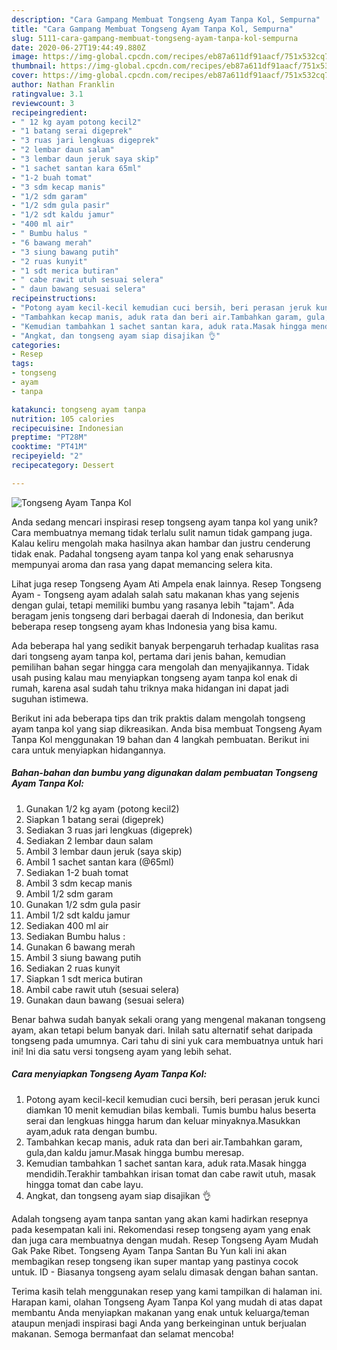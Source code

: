 ```yaml
---
description: "Cara Gampang Membuat Tongseng Ayam Tanpa Kol, Sempurna"
title: "Cara Gampang Membuat Tongseng Ayam Tanpa Kol, Sempurna"
slug: 5111-cara-gampang-membuat-tongseng-ayam-tanpa-kol-sempurna
date: 2020-06-27T19:44:49.880Z
image: https://img-global.cpcdn.com/recipes/eb87a611df91aacf/751x532cq70/tongseng-ayam-tanpa-kol-foto-resep-utama.jpg
thumbnail: https://img-global.cpcdn.com/recipes/eb87a611df91aacf/751x532cq70/tongseng-ayam-tanpa-kol-foto-resep-utama.jpg
cover: https://img-global.cpcdn.com/recipes/eb87a611df91aacf/751x532cq70/tongseng-ayam-tanpa-kol-foto-resep-utama.jpg
author: Nathan Franklin
ratingvalue: 3.1
reviewcount: 3
recipeingredient:
- " 12 kg ayam potong kecil2"
- "1 batang serai digeprek"
- "3 ruas jari lengkuas digeprek"
- "2 lembar daun salam"
- "3 lembar daun jeruk saya skip"
- "1 sachet santan kara 65ml"
- "1-2 buah tomat"
- "3 sdm kecap manis"
- "1/2 sdm garam"
- "1/2 sdm gula pasir"
- "1/2 sdt kaldu jamur"
- "400 ml air"
- " Bumbu halus "
- "6 bawang merah"
- "3 siung bawang putih"
- "2 ruas kunyit"
- "1 sdt merica butiran"
- " cabe rawit utuh sesuai selera"
- " daun bawang sesuai selera"
recipeinstructions:
- "Potong ayam kecil-kecil kemudian cuci bersih, beri perasan jeruk kunci diamkan 10 menit kemudian bilas kembali. Tumis bumbu halus beserta serai dan lengkuas hingga harum dan keluar minyaknya.Masukkan ayam,aduk rata dengan bumbu."
- "Tambahkan kecap manis, aduk rata dan beri air.Tambahkan garam, gula,dan kaldu jamur.Masak hingga bumbu meresap."
- "Kemudian tambahkan 1 sachet santan kara, aduk rata.Masak hingga mendidih.Terakhir tambahkan irisan tomat dan cabe rawit utuh, masak hingga tomat dan cabe layu."
- "Angkat, dan tongseng ayam siap disajikan 👌"
categories:
- Resep
tags:
- tongseng
- ayam
- tanpa

katakunci: tongseng ayam tanpa 
nutrition: 105 calories
recipecuisine: Indonesian
preptime: "PT28M"
cooktime: "PT41M"
recipeyield: "2"
recipecategory: Dessert

---
```



![Tongseng Ayam Tanpa Kol](https://img-global.cpcdn.com/recipes/eb87a611df91aacf/751x532cq70/tongseng-ayam-tanpa-kol-foto-resep-utama.jpg)

Anda sedang mencari inspirasi resep tongseng ayam tanpa kol yang unik? Cara membuatnya memang tidak terlalu sulit namun tidak gampang juga. Kalau keliru mengolah maka hasilnya akan hambar dan justru cenderung tidak enak. Padahal tongseng ayam tanpa kol yang enak seharusnya mempunyai aroma dan rasa yang dapat memancing selera kita.

Lihat juga resep Tongseng Ayam Ati Ampela enak lainnya. Resep Tongseng Ayam - Tongseng ayam adalah salah satu makanan khas yang sejenis dengan gulai, tetapi memiliki bumbu yang rasanya lebih &#34;tajam&#34;. Ada beragam jenis tongseng dari berbagai daerah di Indonesia, dan berikut beberapa resep tongseng ayam khas Indonesia yang bisa kamu.

Ada beberapa hal yang sedikit banyak berpengaruh terhadap kualitas rasa dari tongseng ayam tanpa kol, pertama dari jenis bahan, kemudian pemilihan bahan segar hingga cara mengolah dan menyajikannya. Tidak usah pusing kalau mau menyiapkan tongseng ayam tanpa kol enak di rumah, karena asal sudah tahu triknya maka hidangan ini dapat jadi suguhan istimewa.


Berikut ini ada beberapa tips dan trik praktis dalam mengolah tongseng ayam tanpa kol yang siap dikreasikan. Anda bisa membuat Tongseng Ayam Tanpa Kol menggunakan 19 bahan dan 4 langkah pembuatan. Berikut ini cara untuk menyiapkan hidangannya.

<!--inarticleads1-->

##### Bahan-bahan dan bumbu yang digunakan dalam pembuatan Tongseng Ayam Tanpa Kol:

1. Gunakan  1/2 kg ayam (potong kecil2)
1. Siapkan 1 batang serai (digeprek)
1. Sediakan 3 ruas jari lengkuas (digeprek)
1. Sediakan 2 lembar daun salam
1. Ambil 3 lembar daun jeruk (saya skip)
1. Ambil 1 sachet santan kara (@65ml)
1. Sediakan 1-2 buah tomat
1. Ambil 3 sdm kecap manis
1. Ambil 1/2 sdm garam
1. Gunakan 1/2 sdm gula pasir
1. Ambil 1/2 sdt kaldu jamur
1. Sediakan 400 ml air
1. Sediakan  Bumbu halus :
1. Gunakan 6 bawang merah
1. Ambil 3 siung bawang putih
1. Sediakan 2 ruas kunyit
1. Siapkan 1 sdt merica butiran
1. Ambil  cabe rawit utuh (sesuai selera)
1. Gunakan  daun bawang (sesuai selera)


Benar bahwa sudah banyak sekali orang yang mengenal makanan tongseng ayam, akan tetapi belum banyak dari. Inilah satu alternatif sehat daripada tongseng pada umumnya. Cari tahu di sini yuk cara membuatnya untuk hari ini! Ini dia satu versi tongseng ayam yang lebih sehat. 

<!--inarticleads2-->

##### Cara menyiapkan Tongseng Ayam Tanpa Kol:

1. Potong ayam kecil-kecil kemudian cuci bersih, beri perasan jeruk kunci diamkan 10 menit kemudian bilas kembali. Tumis bumbu halus beserta serai dan lengkuas hingga harum dan keluar minyaknya.Masukkan ayam,aduk rata dengan bumbu.
1. Tambahkan kecap manis, aduk rata dan beri air.Tambahkan garam, gula,dan kaldu jamur.Masak hingga bumbu meresap.
1. Kemudian tambahkan 1 sachet santan kara, aduk rata.Masak hingga mendidih.Terakhir tambahkan irisan tomat dan cabe rawit utuh, masak hingga tomat dan cabe layu.
1. Angkat, dan tongseng ayam siap disajikan 👌


Adalah tongseng ayam tanpa santan yang akan kami hadirkan resepnya pada kesempatan kali ini. Rekomendasi resep tongseng ayam yang enak dan juga cara membuatnya dengan mudah. Resep Tongseng Ayam Mudah Gak Pake Ribet. Tongseng Ayam Tanpa Santan Bu Yun kali ini akan membagikan resep tongseng ikan super mantap yang pastinya cocok untuk. ID - Biasanya tongseng ayam selalu dimasak dengan bahan santan. 

Terima kasih telah menggunakan resep yang kami tampilkan di halaman ini. Harapan kami, olahan Tongseng Ayam Tanpa Kol yang mudah di atas dapat membantu Anda menyiapkan makanan yang enak untuk keluarga/teman ataupun menjadi inspirasi bagi Anda yang berkeinginan untuk berjualan makanan. Semoga bermanfaat dan selamat mencoba!
